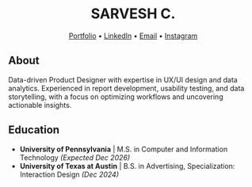 <div align="center">
  <h1>SARVESH C.</h1>
  <p>
    <a href="https://sarveshsea.framer.website" target="_blank">Portfolio</a> •
    <a href="https://www.linkedin.com/in/sarveshchidambaram/" target="_blank">LinkedIn</a> •
    <a href="mailto:chidamb1@seas.upenn.edu" target="_blank">Email</a> •
    <a href="https://www.instagram.com/sarv.sea/" target="_blank">Instagram</a>
  </p>
</div>

## About

Data-driven Product Designer with expertise in UX/UI design and data analytics. Experienced in report development, usability testing, and data storytelling, with a focus on optimizing workflows and uncovering actionable insights.

## Education

- **University of Pennsylvania** | M.S. in Computer and Information Technology *(Expected Dec 2026)*
- **University of Texas at Austin** | B.S. in Advertising, Specialization: Interaction Design *(Dec 2024)*
